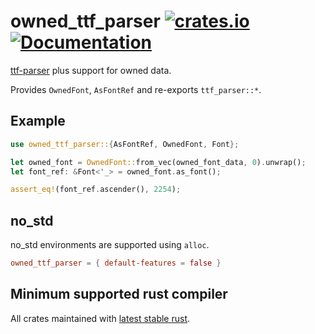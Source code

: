 owned_ttf_parser
[![crates.io](https://img.shields.io/crates/v/owned_ttf_parser.svg)](https://crates.io/crates/owned_ttf_parser)
[![Documentation](https://docs.rs/owned_ttf_parser/badge.svg)](https://docs.rs/owned_ttf_parser)
================
[ttf-parser](https://github.com/RazrFalcon/ttf-parser) plus support for owned data.

Provides `OwnedFont`, `AsFontRef` and re-exports `ttf_parser::*`.

## Example
```rust
use owned_ttf_parser::{AsFontRef, OwnedFont, Font};

let owned_font = OwnedFont::from_vec(owned_font_data, 0).unwrap();
let font_ref: &Font<'_> = owned_font.as_font();

assert_eq!(font_ref.ascender(), 2254);
```

## no_std
no_std environments are supported using `alloc`.
```toml
owned_ttf_parser = { default-features = false }
```

## Minimum supported rust compiler
All crates maintained with [latest stable rust](https://gist.github.com/alexheretic/d1e98d8433b602e57f5d0a9637927e0c).
